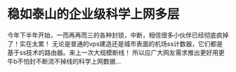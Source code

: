 # 稳如泰山的企业级科学上网多层
今年下半年开始，一而再再而三的各种封锁，中断，相信很多小伙伴已经彻底疯掉了！实在太累！
无论是普通的vps建造还是城市表面的机场ss计数器，它们都是基于ss技术的路由器。来上一次大规模断线！
所以应广大网友需求推出更好用更牛b不怕封不断流不掉线的科学上网数据…
